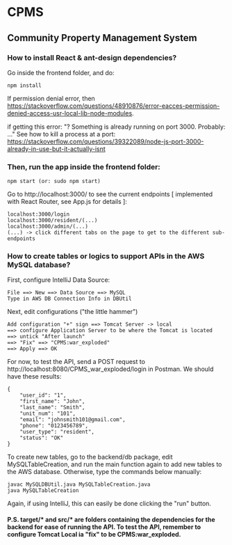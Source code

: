 # CPMS
## Community Property Management System

### How to install React & ant-design dependencies?

Go inside the frontend folder, and do:

```
npm install
```

If permission denial error, then https://stackoverflow.com/questions/48910876/error-eacces-permission-denied-access-usr-local-lib-node-modules.

if getting this error: "? Something is already running on port 3000. Probably: ..." See how to kill a process at a port:
https://stackoverflow.com/questions/39322089/node-js-port-3000-already-in-use-but-it-actually-isnt

### Then, run the app inside the frontend folder:

```
npm start (or: sudo npm start)
```

Go to http://localhost:3000/ to see the current endpoints [ implemented with React Router, see App.js for details ]:

```
localhost:3000/login
localhost:3000/resident/(...)
localhost:3000/admin/(...)
(...) -> click different tabs on the page to get to the different sub-endpoints
```


### How to create tables or logics to support APIs in the AWS MySQL database?

First, configure IntelliJ Data Source:
```
File ==> New ==> Data Source ==> MySQL
Type in AWS DB Connection Info in DBUtil
```
Next, edit configurations ("the little hammer")
```
Add configuration "+" sign ==> Tomcat Server -> local
==> configure Application Server to be where the Tomcat is located
==> untick "After launch"
==> "Fix" ==> "CPMS:war_exploded"
==> Apply ==> OK
```

For now, to test the API, send a POST request to http://localhost:8080/CPMS_war_exploded/login in Postman.
We should have these results:
```
{
    "user_id": "1",
    "first_name": "John",
    "last_name": "Smith",
    "unit_num": "101",
    "email": "johnsmith101@gmail.com",
    "phone": "0123456789",
    "user_type": "resident",
    "status": "OK"
}
```

To create new tables, go to the backend/db package,
edit MySQLTableCreation, and run the main function again to add new tables to the AWS database. Otherwise, type the commands below manually:
```
javac MySQLDBUtil.java MySQLTableCreation.java
java MySQLTableCreation
```
Again, if using IntelliJ, this can easily be done clicking the "run" button.

#### P.S. target/* and src/* are folders containing the dependencies for the backend for ease of running the API. To test the API, remember to configure Tomcat Local ia "fix" to be CPMS:war_exploded.
